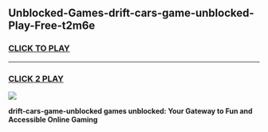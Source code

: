 
## Unblocked-Games-drift-cars-game-unblocked-Play-Free-t2m6e
<h3>
<a href="https://premium76.site?title=drift-cars-game-unblocked&ref=19M">CLICK TO PLAY</a></h3>
<hr>

<h3>
<a href="https://premium76.site?title=drift-cars-game-unblocked&ref=19M">CLICK 2 PLAY</a>
  
</h3>

<a href="https://premium76.site?title=drift-cars-game-unblocked&ref=19M"><img src="https://clearcache.store/games.png"></a>


**drift-cars-game-unblocked games unblocked: Your Gateway to Fun and Accessible Online Gaming**
